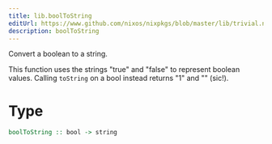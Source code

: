 ```yaml
---
title: lib.boolToString
editUrl: https://www.github.com/nixos/nixpkgs/blob/master/lib/trivial.nix#L162C18
description: boolToString
---
```


Convert a boolean to a string.

This function uses the strings "true" and "false" to represent
boolean values. Calling `toString` on a bool instead returns "1"
and "" (sic!).

# Type

```haskell
boolToString :: bool -> string
```
